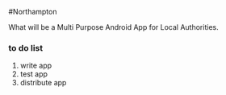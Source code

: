 #Northampton

What will be a Multi Purpose Android App for Local Authorities.

### to do list
1. write app
2. test app
3. distribute app